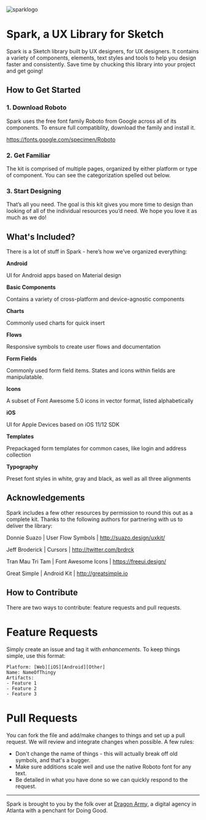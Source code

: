 ![sparklogo](https://dragonarmy.com/spark/images/github-spark-logo.png)

# Spark, a UX Library for Sketch
Spark is a Sketch library built by UX designers, for UX designers. It contains a variety of components, elements, text styles and tools to help you design faster and consistently. Save time by chucking this library into your project and get going!

## How to Get Started
### 1. Download Roboto
Spark uses the free font family Roboto from Google across all of its components. To ensure full compatiblity, download the family and install it.

https://fonts.google.com/specimen/Roboto

### 2. Get Familiar
The kit is comprised of multiple pages, organized by either platform or type of component. You can see the categorization spelled out below.

### 3. Start Designing
That’s all you need. The goal is this kit gives you more time to design than looking of all of the individual resources you’d need. We hope you love it as much as we do!

## What's Included?
There is a lot of stuff in Spark - here’s how we’ve organized everything:

**Android** 

UI for Android apps based on Material design

**Basic Components**

Contains a variety of cross-platform and device-agnostic components

**Charts**

Commonly used charts for quick insert

**Flows**

Responsive symbols to create user flows and documentation

**Form Fields**

Commonly used form field items. States and icons within fields are manipulatable.

**Icons**

A subset of Font Awesome 5.0 icons in vector format, listed alphabetically

**iOS**

UI for Apple Devices based on iOS 11/12 SDK

**Templates**

Prepackaged form templates for common cases, like login and address collection

**Typography**

Preset font styles in white, gray and black, as well as all three alignments

## Acknowledgements
Spark includes a few other resources by permission to round this out as a complete kit. Thanks to the following authors for partnering with us to deliver the library:

Donnie Suazo | User Flow Symbols | http://suazo.design/uxkit/

Jeff Broderick | Cursors | http://twitter.com/brdrck

Tran Mau Tri Tam | Font Awesome Icons | https://freeui.design/

Great Simple | Android Kit | http://greatsimple.io

## How to Contribute
There are two ways to contribute: feature requests and pull requests.

# Feature Requests
Simply create an issue and tag it with *enhancements*.
To keep things simple, use this format:

```
Platform: [Web][iOS][Android][Other]
Name: NameOfThingy
Artifacts:  
- Feature 1
- Feature 2
- Feature 3
```

# Pull Requests
You can fork the file and add/make changes to things and set up a pull request. We will review and integrate changes when possible. A few rules:
- Don't change the name of things - this will actually break off old symbols, and that's a bugger.
- Make sure additions scale well and use the native Roboto font for any text.
- Be detailed in what you have done so we can quickly respond to the request.



---
Spark is brought to you by the folk over at [Dragon Army](https://www.dragonarmy.com), a digital agency in Atlanta with a penchant for Doing Good.

